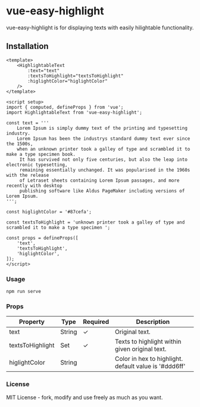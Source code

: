 # vue-easy-highlight

vue-easy-highlight is for displaying texts with easily hilightable functionality. 

## Installation
```vue
<template>
    <HighlightableText
        :text="text"
        :textsToHighlight="textsToHighlight"
        :higlightColor="higlightColor"
    />
</template>

<script setup>
import { computed, defineProps } from 'vue';
import HighlightableText from 'vue-easy-highlight';

const text = '''
    Lorem Ipsum is simply dummy text of the printing and typesetting industry. 
    Lorem Ipsum has been the industrys standard dummy text ever since the 1500s, 
    when an unknown printer took a galley of type and scrambled it to make a type specimen book.
     It has survived not only five centuries, but also the leap into electronic typesetting, 
     remaining essentially unchanged. It was popularised in the 1960s with the release 
     of Letraset sheets containing Lorem Ipsum passages, and more recently with desktop 
     publishing software like Aldus PageMaker including versions of Lorem Ipsum.
''';

const higlightColor = '#87cefa';

const textsToHighlight = 'unknown printer took a galley of type and scrambled it to make a type specimen ';

const props = defineProps([
    'text',
    'textsToHighlight',
    'higlightColor',
]);
</script>
```

### Usage
```
npm run serve
```

### Props
|Property|Type|Required|Description|
|--------|----|--------|-----------|
|text|String|✓|Original text.|
|textsToHighlight|Set|✓|Texts to highlight within given original text.|
|higlightColor|String||Color in hex to highlight. default value is '#ddd6ff'|

### License
MIT License - fork, modify and use freely as much as you want.

